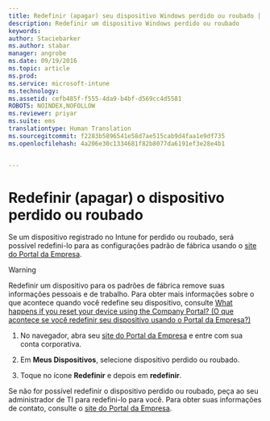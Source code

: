 ```yaml
---
title: Redefinir (apagar) seu dispositivo Windows perdido ou roubado | Microsoft Intune
description: Redefinir um dispositivo Windows perdido ou roubado
keywords: 
author: Staciebarker
ms.author: stabar
manager: angrobe
ms.date: 09/19/2016
ms.topic: article
ms.prod: 
ms.service: microsoft-intune
ms.technology: 
ms.assetid: cefb485f-f555-4da9-b4bf-d569cc4d5581
ROBOTS: NOINDEX,NOFOLLOW
ms.reviewer: priyar
ms.suite: ems
translationtype: Human Translation
ms.sourcegitcommit: f2283b5896541e58d7ae515cab9d4faa1e9df735
ms.openlocfilehash: 4a206e30c1334681f82b8077da6191ef3e28e4b1


---
```



# Redefinir (apagar) o dispositivo perdido ou roubado

Se um dispositivo registrado no Intune for perdido ou roubado, será possível redefini-lo para as configurações padrão de fábrica usando o [site do Portal da Empresa](http://portal.manage.microsoft.com).


> [!WARNING]
> Redefinir um dispositivo para os padrões de fábrica remove suas informações pessoais e de trabalho. Para obter mais informações sobre o que acontece quando você redefine seu dispositivo, consulte [What happens if you reset your device using the Company Portal? (O que acontece se você redefinir seu dispositivo usando o Portal da Empresa?)](what-happens-if-you-reset-your-device-using-the-company-portal-windows.md)


1.  No navegador, abra seu [site do Portal da Empresa](http://portal.manage.microsoft.com) e entre com sua conta corporativa.

2.  Em **Meus Dispositivos**, selecione dispositivo perdido ou roubado.

3.  Toque no ícone **Redefinir** e depois em **redefinir**.

Se não for possível redefinir o dispositivo perdido ou roubado, peça ao seu administrador de TI para redefini-lo para você. Para obter suas informações de contato, consulte o [site do Portal da Empresa](http://portal.manage.microsoft.com).



<!--HONumber=Oct16_HO2-->


